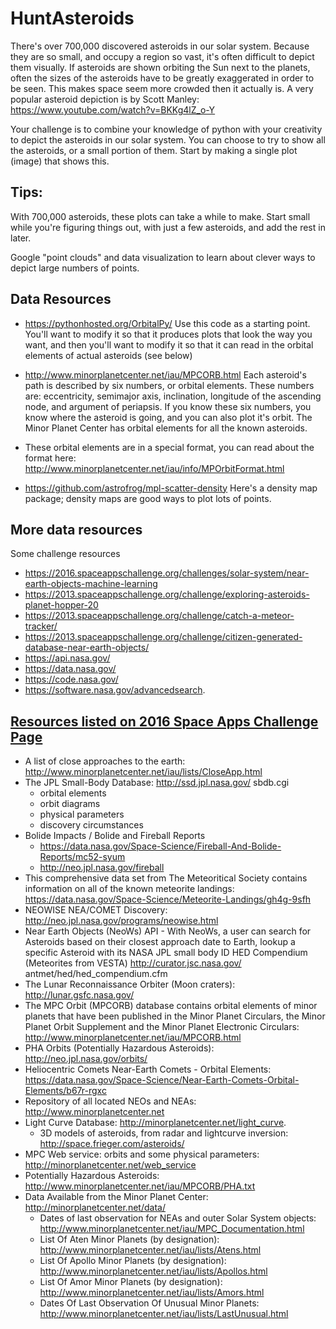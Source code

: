 # HuntAsteroids
There's over 700,000 discovered asteroids in our solar system. Because they are so small, and occupy a region so vast, it's often difficult to depict them visually. If asteroids are shown orbiting the Sun next to the planets, often the sizes of the asteroids have to be greatly exaggerated in order to be seen. This makes space seem more crowded then it actually is. A very popular asteroid depiction is by Scott Manley: https://www.youtube.com/watch?v=BKKg4lZ_o-Y

Your challenge is to combine your knowledge of python with your creativity to depict the asteroids in our solar system. You can choose to try to show all the asteroids, or a small portion of them. Start by making a single plot (image) that shows this.

 
## Tips:

With 700,000 asteroids, these plots can take a while to make. Start small while you're figuring things out, with just a few asteroids, and add the rest in later.

 

Google "point clouds" and data visualization to learn about clever ways to depict large numbers of points.


## Data Resources
* https://pythonhosted.org/OrbitalPy/
Use this code as a starting point. You'll want to modify it so that it produces plots that look the way you want, and then you'll want to modify it so that it can read in the orbital elements of actual asteroids (see below)

* http://www.minorplanetcenter.net/iau/MPCORB.html
Each asteroid's path is described by six numbers, or orbital elements. These numbers are: eccentricity, semimajor axis, inclination, longitude of the ascending node, and argument of periapsis. If you know these six numbers, you know where the asteroid is going, and you can also plot it's orbit. The Minor Planet Center has orbital elements for all the known asteroids.

* These orbital elements are in a special format, you can read about the format here:
http://www.minorplanetcenter.net/iau/info/MPOrbitFormat.html

* https://github.com/astrofrog/mpl-scatter-density
Here's a density map package; density maps are good ways to plot lots of points.

## More data resources
Some challenge resources
* https://2016.spaceappschallenge.org/challenges/solar-system/near-earth-objects-machine-learning
* https://2013.spaceappschallenge.org/challenge/exploring-asteroids-planet-hopper-20
* https://2013.spaceappschallenge.org/challenge/catch-a-meteor-tracker/
* https://2013.spaceappschallenge.org/challenge/citizen-generated-database-near-earth-objects/
* https://api.nasa.gov/  
* https://data.nasa.gov/
* https://code.nasa.gov/
* https://software.nasa.gov/advancedsearch.
## [Resources listed on 2016 Space Apps Challenge Page](https://github.com/SpaceApps2016/Resources)
*	A list of close approaches to the earth: http://www.minorplanetcenter.net/iau/lists/CloseApp.html
*	The JPL Small-Body Database: http://ssd.jpl.nasa.gov/ sbdb.cgi
	*	orbital elements 
	*	orbit diagrams 
	*	physical parameters 
	*	discovery circumstances 
*	Bolide Impacts / Bolide and Fireball Reports
	*	https://data.nasa.gov/Space-Science/Fireball-And-Bolide-Reports/mc52-syum 
	*	http://neo.jpl.nasa.gov/fireball
*	This comprehensive data set from The Meteoritical Society contains information on all of the known meteorite landings: https://data.nasa.gov/Space-Science/Meteorite-Landings/gh4g-9sfh
*	NEOWISE NEA/COMET Discovery: http://neo.jpl.nasa.gov/programs/neowise.html
*	Near Earth Objects (NeoWs) API - With NeoWs, a user can search for Asteroids based on their closest approach date to Earth, lookup a specific Asteroid with its NASA JPL small body ID HED Compendium (Meteorites from VESTA)  http://curator.jsc.nasa.gov/ antmet/hed/hed_compendium.cfm
*	The Lunar Reconnaissance Orbiter (Moon craters): http://lunar.gsfc.nasa.gov/
*	The MPC Orbit (MPCORB) database contains orbital elements of minor planets that have been published in the Minor Planet Circulars, the Minor Planet Orbit Supplement and the Minor Planet Electronic Circulars: http://www.minorplanetcenter.net/iau/MPCORB.html
*	PHA Orbits (Potentially Hazardous Asteroids): http://neo.jpl.nasa.gov/orbits/
*	Heliocentric Comets Near-Earth Comets - Orbital Elements: https://data.nasa.gov/Space-Science/Near-Earth-Comets-Orbital-Elements/b67r-rgxc
*	Repository of all located NEOs and NEAs: http://www.minorplanetcenter.net
*	Light Curve Database: http://minorplanetcenter.net/light_curve.
	*	3D models of asteroids, from radar and lightcurve inversion: http://space.frieger.com/asteroids/
*	MPC Web service: orbits and some physical parameters: http://minorplanetcenter.net/web_service
*	Potentially Hazardous Asteroids: http://www.minorplanetcenter.net/iau/MPCORB/PHA.txt
*	Data Available from the Minor Planet Center: http://minorplanetcenter.net/data/
	*	Dates of last observation for NEAs and outer Solar System objects: http://www.minorplanetcenter.net/iau/MPC_Documentation.html
	*	List Of Aten Minor Planets (by designation): http://www.minorplanetcenter.net/iau/lists/Atens.html
	*	List Of Apollo Minor Planets (by designation): http://www.minorplanetcenter.net/iau/lists/Apollos.html
	*	List Of Amor Minor Planets (by designation): http://www.minorplanetcenter.net/iau/lists/Amors.html
	*	Dates Of Last Observation Of Unusual Minor Planets: http://www.minorplanetcenter.net/iau/lists/LastUnusual.html
